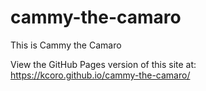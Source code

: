 # cammy-the-camaro
This is Cammy the Camaro

View the GitHub Pages version of this site at:
https://kcoro.github.io/cammy-the-camaro/
